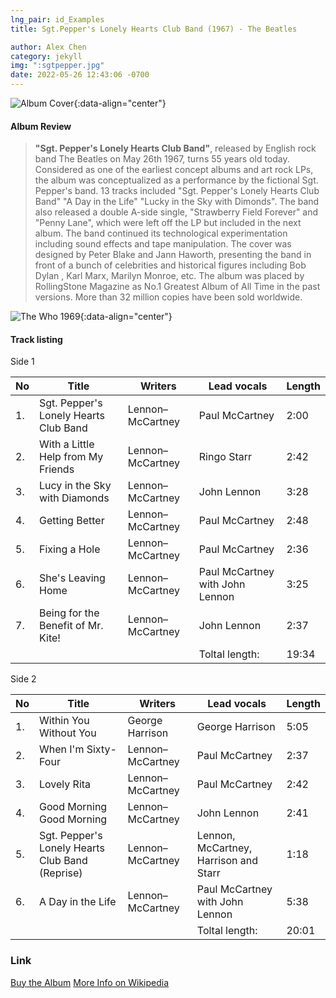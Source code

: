 ```yaml
---
lng_pair: id_Examples
title: Sgt.Pepper's Lonely Hearts Club Band (1967) - The Beatles

author: Alex Chen
category: jekyll
img: ":sgtpepper.jpg"
date: 2022-05-26 12:43:06 -0700
---
```


![Album Cover](:sgtpepper.jpg){:data-align="center"}

#### Album Review

> **"Sgt. Pepper's Lonely Hearts Club Band"**, released by English rock band The Beatles on May 26th 1967, turns 55 years old today.
>Considered as one of the earliest concept albums and art rock LPs, the album was conceptualized as a performance by the fictional Sgt. Pepper's band. 13 tracks included "Sgt. Pepper's Lonely Hearts Club Band" "A Day in the Life" "Lucky in the Sky with Dimonds". The band also released a double A-side single, "Strawberry Field Forever" and "Penny Lane", which were left off the LP but included in the next album.
>The band continued its technological experimentation including sound effects and tape manipulation. The cover was designed by Peter Blake and Jann Haworth, presenting the band in front of a bunch of celebrities and historical figures including Bob Dylan , Karl Marx, Marilyn Monroe, etc.
>The album was placed by RollingStone Magazine as No.1 Greatest Album of All Time in the past versions. More than 32 million copies have been sold worldwide.

![The Who 1969](:pepperbeatles2.jpg){:data-align="center"}

#### Track listing

Side 1

| No  | Title                                 | Writers                 | Lead vocals                     | Length | 
| --- | ------------------------------------- | ----------------------- | ------------------------------- | ------ |
| 1.  | Sgt. Pepper's Lonely Hearts Club Band | Lennon–McCartney        | Paul McCartney                  | 2:00   |
| 2.  | With a Little Help from My Friends    | Lennon–McCartney        | Ringo Starr                     | 2:42   |
| 3.  | Lucy in the Sky with Diamonds         | Lennon–McCartney        | John Lennon                     | 3:28   |
| 4.  | Getting Better                        | Lennon–McCartney        | Paul McCartney                  | 2:48   |
| 5.  | Fixing a Hole                         | Lennon–McCartney        | Paul McCartney                  | 2:36   |
| 6.  | She's Leaving Home                    | Lennon–McCartney        | Paul McCartney with John Lennon | 3:25   |
| 7.  | Being for the Benefit of Mr. Kite!    | Lennon–McCartney        | John Lennon                     | 2:37   |
|     |                                       |                         |                 Toltal length:  | 19:34

Side 2

| No  | Title                                           | Writers          | Lead vocals                           | Length | 
| --- | ----------------------------------------------- | ---------------- | ------------------------------------- | ------ |
| 1.  | Within You Without You                          | George Harrison  | George Harrison                       | 5:05   |
| 2.  | When I'm Sixty-Four                             | Lennon–McCartney | Paul McCartney                        | 2:37   |
| 3.  | Lovely Rita                                     | Lennon–McCartney | Paul McCartney                        | 2:42   |
| 4.  | Good Morning Good Morning                       | Lennon–McCartney | John Lennon                           | 2:41   |
| 5.  | Sgt. Pepper's Lonely Hearts Club Band (Reprise) | Lennon–McCartney | Lennon, McCartney, Harrison and Starr | 1:18   |
| 6.  | A Day in the Life                               | Lennon–McCartney | Paul McCartney with John Lennon       | 5:38   |
|     |                                                 |                  |                        Toltal length: | 20:01  |


### Link
[Buy the Album](https://usastore.thebeatles.com/product/Y3LPBE022/sgt-peppers-lonely-hearts-club-band-anniversary-edition-1-lp?cp=null&utm_source=Original&utm_campaign=TheBeatlesSgt.Pepper%27sLonelyHeartsClubBand%28Remastered%2920210608&utm_medium=original&utm_umgi=direct)
[More Info on Wikipedia](https://en.wikipedia.org/wiki/Sgt._Pepper%27s_Lonely_Hearts_Club_Band)